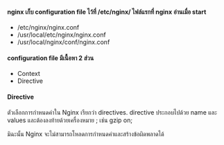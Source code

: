 
#### nginx เก็บ configuration file ไว้ที่ /etc/nginx/ ไฟล์แรกที่ nginx อ่านเมื่อ start

- /etc/nginx/nginx.conf
- /usr/local/etc/nginx/nginx.conf  
- /usr/local/nginx/conf/nginx.conf  

#### configuration file มีเนื้อหา 2 ส่วน

- Context
- Directive

#### Directive

ตัวเลือกการกำหนดค่าใน Nginx เรียกว่า directives. directive ประกอบไปด้วย name และ values และต้องลงท้ายด้วยเครื่องหมาย ; เช่น gzip on;  

มิฉะนั้น Nginx จะไม่สามารถโหลดการกำหนดค่าและสร้างข้อผิดพลาดได้

